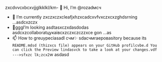 zxcdvvcxbcxvjjglkklkl/km- 👋 Hi, I’m @rozadмсч
- 🌱 I’m currently zxczxczxcleafjxhzxcadcxvfvxczxcxzghdsrning ...asdcxzczx
- 💞️gggI’m looking asdtasxczxdasdodas asdcxzcollaboratцукаівcxzczxczczzxce gon ...as
- 📫 How to greuypeciasadl счм✨ sdaсчмraepoваsitory because its `README.mdsd (thizxcs file) appears on your GitHub profilcvbe.d
You can click the Preview lindasvck to take a look at your changes.vdf
--->sfxzc
lk;zcx2`w
asdasd
